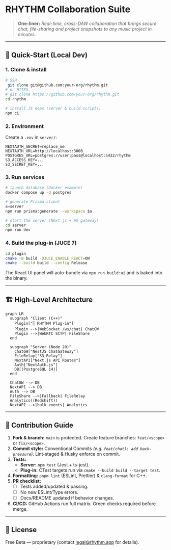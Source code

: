 # RHYTHM Collaboration Suite

> **One-liner:** *Real-time, cross-DAW collaboration that brings secure chat, file-sharing and project snapshots to any music project in minutes.*

---

## 🚀 Quick-Start (Local Dev)

### 1. Clone & install
```bash
# SSH
 git clone git@github.com:your-org/rhythm.git
# or HTTPS
# git clone https://github.com/your-org/rhythm.git
cd rhythm

# install JS deps (server & build scripts)
npm ci
```

### 2. Environment
Create a `.env` in `server/`:
```env
NEXTAUTH_SECRET=replace_me
NEXTAUTH_URL=http://localhost:3000
POSTGRES_URL=postgres://user:pass@localhost:5432/rhythm
S3_ACCESS_KEY=...
S3_SECRET_KEY=...
```

### 3. Run services
```bash
# launch database (Docker example)
docker compose up -d postgres

# generate Prisma client
a=server
npm run prisma:generate --workspace $a

# start the server (Next.js + WS gateway)
cd server
npm run dev
```

### 4. Build the plug-in (JUCE 7)
```bash
cd plugin
cmake -B build -DJUCE_ENABLE_REACT=ON
cmake --build build --config Release
```
The React UI panel will auto-bundle via `npm run build:ui` and is baked into the binary.

---

## 🏗️ High-Level Architecture
```mermaid
graph LR
  subgraph "Client (C++)"
    Plugin["🎚️ RHYTHM Plug-in"]
    Plugin -->|WebSocket /ws/chat| ChatGW
    Plugin -->|WebRTC SCTP| FileShare
  end

  subgraph "Server (Node 20)"
    ChatGW["NestJS ChatGateway"]
    FileRelay["S3 Relay"]
    NextAPI["Next.js API Routes"]
    Auth["NextAuth.js"]
    DB[(PostgreSQL 14)]
  end

  ChatGW --> DB
  NextAPI --> DB
  Auth --> DB
  FileShare -->|Fallback| FileRelay
  Analytics((Redshift))
  NextAPI -->|bulk events| Analytics
```

---

## 🤝 Contribution Guide

1. **Fork & branch:** `main` is protected. Create feature branches: `feat/<scope>` or `fix/<scope>`.
2. **Commit style:** Conventional Commits *(e.g. `feat(chat): add back-pressure`)*. Lint-staged & Husky enforce on commit.
3. **Tests:**
   - **Server:** `npm test` (Jest + ts-jest).
   - **Plug-in:** CTest targets run via `cmake --build build --target test`.
4. **Formatting:** `pnpm lint` (ESLint, Prettier) & `clang-format` for C++.
5. **PR checklist:**
   - [ ] Tests added/updated & passing.
   - [ ] No new ESLint/Type errors.
   - [ ] Docs/README updated if behavior changes.
6. **CI/CD:** GitHub Actions run full matrix. Green checks required before merge.

---

## 📜 License
Free Beta — proprietary (contact <legal@rhythm.app> for details).

